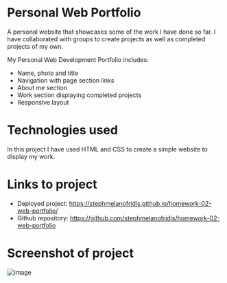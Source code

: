 # Personal Web Portfolio

A personal website that showcases some of the work I have done so far. I have collaborated with groups to create projects as well as completed projects of my own. 

My Personal Web Development Portfolio includes:

* Name, photo and title 
* Navigation with page section links
* About me section
* Work section displaying completed projects
* Responsive layout

# Technologies used

In this project I have used HTML and CSS to create a simple website to display my work.

# Links to project

* Deployed project: https://stephmelanofridis.github.io/homework-02-web-portfolio/
* Github repository: https://github.com/stephmelanofridis/homework-02-web-portfolio

# Screenshot of project

![image](https://user-images.githubusercontent.com/82196946/126587885-a60300df-d569-4559-b360-01c0ca957f31.png)



